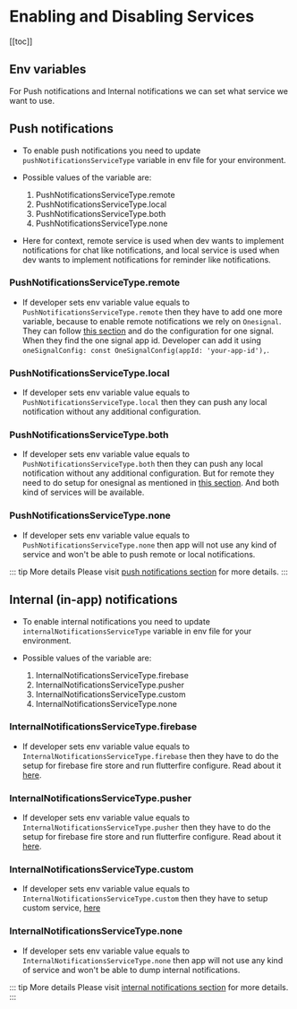 # Enabling and Disabling Services

[[toc]]

## Env variables

For Push notifications and Internal notifications we can set what service we want to use.

## Push notifications

- To enable push notifications you need to update `pushNotificationsServiceType` variable in env file for your environment.

- Possible values of the variable are:
    1. PushNotificationsServiceType.remote
    2. PushNotificationsServiceType.local
    3. PushNotificationsServiceType.both
    4. PushNotificationsServiceType.none

- Here for context, remote service is used when dev wants to implement notifications for chat like notifications, and local service is used when dev wants to implement notifications for reminder like notifications.

### PushNotificationsServiceType.remote

- If developer sets env variable value equals to `PushNotificationsServiceType.remote` then they have to add one more variable, because to enable remote notifications we rely on `Onesignal`. They can follow [this section](./push/services/remote.md#onesignal-setup-and-env-variables) and do the configuration for one signal. When they find the one signal app id. Developer can add it using `oneSignalConfig: const OneSignalConfig(appId: 'your-app-id'),`.

### PushNotificationsServiceType.local

- If developer sets env variable value equals to `PushNotificationsServiceType.local` then they can push any local notification without any additional configuration.

### PushNotificationsServiceType.both

- If developer sets env variable value equals to `PushNotificationsServiceType.both` then they can push any local notification without any additional configuration. But for remote they need to do setup for onesignal as mentioned in [this section](#pushnotificationsservicetyperemote). And both kind of services will be available.

### PushNotificationsServiceType.none

- If developer sets env variable value equals to `PushNotificationsServiceType.none` then app will not use any kind of service and won't be able to push remote or local notifications.

::: tip More details
Please visit [push notifications section](./push/notification.md) for more details.
:::

## Internal (in-app) notifications

- To enable internal notifications you need to update `internalNotificationsServiceType` variable in env file for your environment.

- Possible values of the variable are:
    1. InternalNotificationsServiceType.firebase
    2. InternalNotificationsServiceType.pusher
    3. InternalNotificationsServiceType.custom
    4. InternalNotificationsServiceType.none

### InternalNotificationsServiceType.firebase

- If developer sets env variable value equals to `InternalNotificationsServiceType.firebase` then they have to do the setup for firebase fire store and run flutterfire configure. Read about it [here](./internal/services/firebase.md#integration).

### InternalNotificationsServiceType.pusher

- If developer sets env variable value equals to `InternalNotificationsServiceType.pusher` then they have to do the setup for firebase fire store and run flutterfire configure. Read about it [here](./internal/services/firebase.md#integration).

### InternalNotificationsServiceType.custom

- If developer sets env variable value equals to `InternalNotificationsServiceType.custom` then they have to setup custom service, [here](./internal/services/custom.md)

### InternalNotificationsServiceType.none

- If developer sets env variable value equals to `InternalNotificationsServiceType.none` then app will not use any kind of service and won't be able to dump internal notifications.

::: tip More details
Please visit [internal notifications section](./internal/notification.md) for more details.
:::
